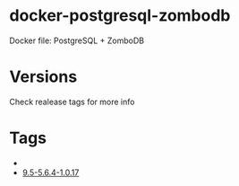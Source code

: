 # docker-postgresql-zombodb
Docker file: PostgreSQL + ZomboDB

# Versions
Check realease tags for more info

# Tags
- []()
- [9.5-5.6.4-1.0.17](https://github.com/calinrada/docker-postgresql-zombodb/tree/9.5-5.6.4-1.0.17)
 

